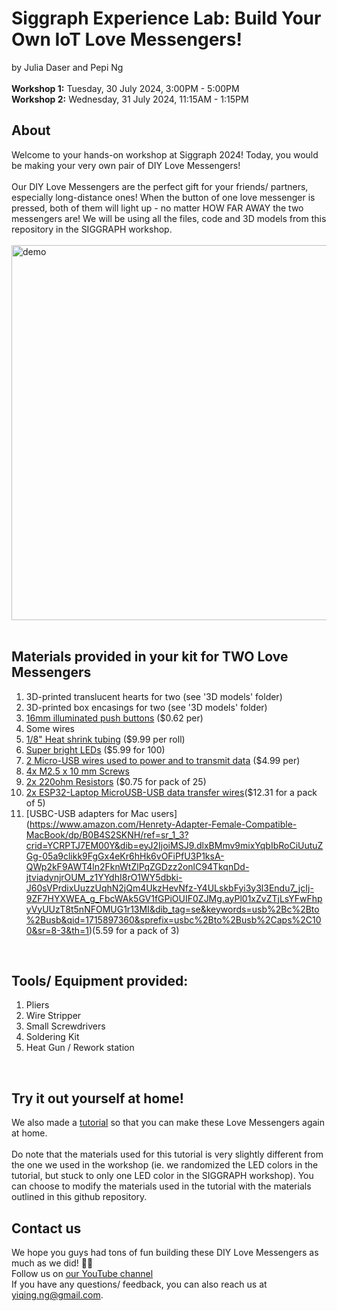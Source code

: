 # Siggraph Experience Lab: Build Your Own IoT Love Messengers!
by Julia Daser and Pepi Ng
<br>
<br>
**Workshop 1:** Tuesday, 30 July 2024, 3:00PM - 5:00PM
<br>
**Workshop 2:** Wednesday, 31 July 2024, 11:15AM - 1:15PM
<br>

## About 
Welcome to your hands-on workshop at Siggraph 2024! Today, you would be making your very own pair of DIY Love Messengers! 
<br>
<br>
Our DIY Love Messengers are the perfect gift for your friends/ partners, especially long-distance ones! When the button of one love messenger is pressed, both of them will light up - no matter HOW FAR AWAY the two messengers are! We will be using all the files, code and 3D models from this repository in the SIGGRAPH workshop.
<br>
<br>
<img src="Media/gif.gif" alt="demo" width="600"/>
<br>
<br>

## Materials provided in your kit for TWO Love Messengers
1. 3D-printed translucent hearts for two (see '3D models' folder)
2. 3D-printed box encasings for two (see '3D models' folder)
3. [16mm illuminated push buttons](https://www.aliexpress.us/item/2251832614629523.html?spm=a2g0o.productlist.main.11.5072117655K7gB&algo_pvid=225969aa-799d-4e9d-af17-dd443563b8c6&algo_exp_id=225969aa-799d-4e9d-af17-dd443563b8c6-5&pdp_npi=4%40dis%21USD%210.62%210.62%21%21%210.62%210.62%21%40210307c317161401282835369e4f5f%2165823672908%21sea%21US%210%21AB&curPageLogUid=AgGRJrNgn8u5&utparam-url=scene%3Asearch%7Cquery_from%3A) ($0.62 per)
4. Some wires 
5. [1/8" Heat shrink tubing](https://www.amazon.com/XHF-Heat-Shrink-Tubing-Roll/dp/B0B38PGS1Y/ref=sr_1_1_sspa?crid=V4VLVPPZZSFX&dib=eyJ2IjoiMSJ9.66H4Hnwp0OvkInhFrpBGyh0zW9x5mQphIGP4V6LXfm6Rcc6P41GnfsAsNUyHBIIWKhjkaK9-p8ej4q1cu1hMXncHQS9X-vDyhRFCOoPWhrOVsVmZbwZ97gytU54qrG3Lx_DREQVYUfl7ImdtfLQDTEMjD9NJkS_rs3PhRXHS-Q0EgzqTAgHyw26n0ZGoTuNNL68y0otdg_TFcaB2l6WeQtd06nlK2a4LtGz---bAg_c.EqoDmAriGWz8E8LrDIZRBhvE_f9yULhHrrcIE9ganRs&dib_tag=se&keywords=1%2F8%2Binch%2Bheat%2Bshrink%2Btubing&qid=1717855275&sprefix=1%2F8%2Binch%2Bheat%2Bshrink%2Btubing%2Caps%2C323&sr=8-1-spons&sp_csd=d2lkZ2V0TmFtZT1zcF9hdGY&th=1) ($9.99 per roll)
6. [Super bright LEDs](https://www.amazon.com/dp/B01AUI4VQU/ref=sspa_dk_detail_4?pd_rd_i=B01AUI4VQU&pd_rd_w=YnDHQ&content-id=amzn1.sym.248b5e31-60e8-4934-96cf-b3789198461a&pf_rd_p=248b5e31-60e8-4934-96cf-b3789198461a&pf_rd_r=0NJCFTT68WD09JGSG2HB&pd_rd_wg=p8EFN&pd_rd_r=797c86d4-d6a1-4a3a-b51a-dba9e538c45a&s=hi&sp_csd=d2lkZ2V0TmFtZT1zcF9kZXRhaWxfdGhlbWF0aWM&th=1) ($5.99 for 100)
7. [2 Micro-USB wires used to power and to transmit data](https://www.bestbuy.com/site/best-buy-essentials-3-usb-a-to-micro-usb-charge-and-sync-cable-black/6456436.p?skuId=6456436&utm_source=feed&ref=212&loc=20161460807&gad_source=1&gclid=CjwKCAiAzJOtBhALEiwAtwj8thVSNr45dY5C1Sd8EiPBhqMn8sO--0ueCs4qPVapoc-a6hkdDCGhWRoCYbwQAvD_BwE&gclsrc=aw.ds) ($4.99 per)
8. [4x M2.5 x 10 mm Screws](https://www.amazon.com/uxcell-100pcs-Stainless-Phillips-Tapping/dp/B01KXTUCM8/ref=sr_1_1_sspa?crid=1A0H7ME44I8XG&dib=eyJ2IjoiMSJ9.1EDcmIzZvaAscU3Q-1ZO17pntsZAfotkye6Xwgxa5MQWk30NrBFC_MF6IROeWOjLtfmwox328E3DkG8CdnVfezLs6Xb8RNRxMYqVslyaOu7hm3xB4WrDxBira7h0NvUAXxpph7wWM13UlfpV83F09FYsV4QALO0P2KET0VfsBjRP6IfLUAXQQszT4pUiwVfxoMEFR5iH1uEIA9eKS5eNCjoAmmfHzkeT9CZx5lyap4k.YbI_gbR8JlB_4itWpd1EIFg7ybsKn-BVILFg5GIqTQk&dib_tag=se&keywords=m2%2Bx%2B8mm%2Bscrews&qid=1716141059&sprefix=M2%2Bx%2B8mm%2B%2Caps%2C109&sr=8-1-spons&sp_csd=d2lkZ2V0TmFtZT1zcF9hdGY&th=1)
9. [2x 220ohm Resistors](https://www.adafruit.com/product/2780) ($0.75 for pack of 25)
10. [2x ESP32-Laptop MicroUSB-USB data transfer wires](https://www.amazon.com/AGIPAXX-Micro-Cable-Cables-Black/dp/B0CZCWD7Q9/ref=sr_1_1_sspa?crid=4LKZUKLQ2U2V&dib=eyJ2IjoiMSJ9.FDY-NaONLUNfYkZ3mhfVZSVwS1xtCw7A9m6LkJJfwdZSku__WoGHVIY5jGTLj0olQF3zz8pWdXopY7JgoPIOTPSiJ5greTiSA26P2D4rirbUnyPe_7YhzVbQ9DnL9eEjZhhZG9M1DgZdiJbb1jbSmrxJk2dYb9PUEmLGkFz5v_na6OrH7M86gx4ADAruGv2qoAjv6aUzn8SshyiFn-aMc-CsDPLU5gmwsZkw-oewL6o.8i84aPyJCKWWLAHO9q27_rEqWPgz6Cj69HsMhTRpu2Y&dib_tag=se&keywords=Micro+USB+Cable%2C+5+Pack&qid=1716141264&sprefix=micro+usb+cable%2C+5+pack%2Caps%2C98&sr=8-1-spons&sp_csd=d2lkZ2V0TmFtZT1zcF9hdGY&psc=1)($12.31 for a pack of 5) 
11. [USBC-USB adapters for Mac users] (https://www.amazon.com/Henrety-Adapter-Female-Compatible-MacBook/dp/B0B4S2SKNH/ref=sr_1_3?crid=YCRPTJ7EM00Y&dib=eyJ2IjoiMSJ9.dlxBMmv9mixYqbIbRoCiUutuZGg-05a9clikk9FgGx4eKr6hHk6vOFiPfU3P1ksA-QWp2kF9AWT4ln2FknWtZlPqZGDzz2onlC94TkqnDd-jtviadynjrOUM_z1YYdhI8rO1WY5dbki-J60sVPrdixUuzzUqhN2jQm4UkzHevNfz-Y4ULskbFyi3y3l3Endu7_jcIj-9ZF7HYXWEA_g_FbcWAk5GV1fGPiOUIF0ZJMg.ayPl01xZvZTjLsYFwFhpyVyUUzT8t5nNFOMUG1r13MI&dib_tag=se&keywords=usb%2Bc%2Bto%2Busb&qid=1715897360&sprefix=usbc%2Bto%2Busb%2Caps%2C100&sr=8-3&th=1)(5.59 for a pack of 3)

   
<br>

## Tools/ Equipment provided: 
1. Pliers
2. Wire Stripper
3. Small Screwdrivers
4. Soldering Kit
5. Heat Gun / Rework station

<br>

## Try it out yourself at home!
We also made a [tutorial](https://www.youtube.com/watch?v=Ot5ihNqtx74&feature=youtu.be&ab_channel=WormiCollective) so that you can make these Love Messengers again at home. 
<br><br> Do note that the materials used for this tutorial is very slightly different from the one we used in the workshop (ie. we randomized the LED colors in the tutorial, but stuck to only one LED color in the SIGGRAPH workshop). You can choose to modify the materials used in the tutorial with the materials outlined in this github repository.


## Contact us
We hope you guys had tons of fun building these DIY Love Messengers as much as we did! 💙🧡
<br>
Follow us on [our YouTube channel](https://www.youtube.com/@WormiCollective)
<br>
If you have any questions/ feedback, you can also reach us at yiqing.ng@gmail.com.
